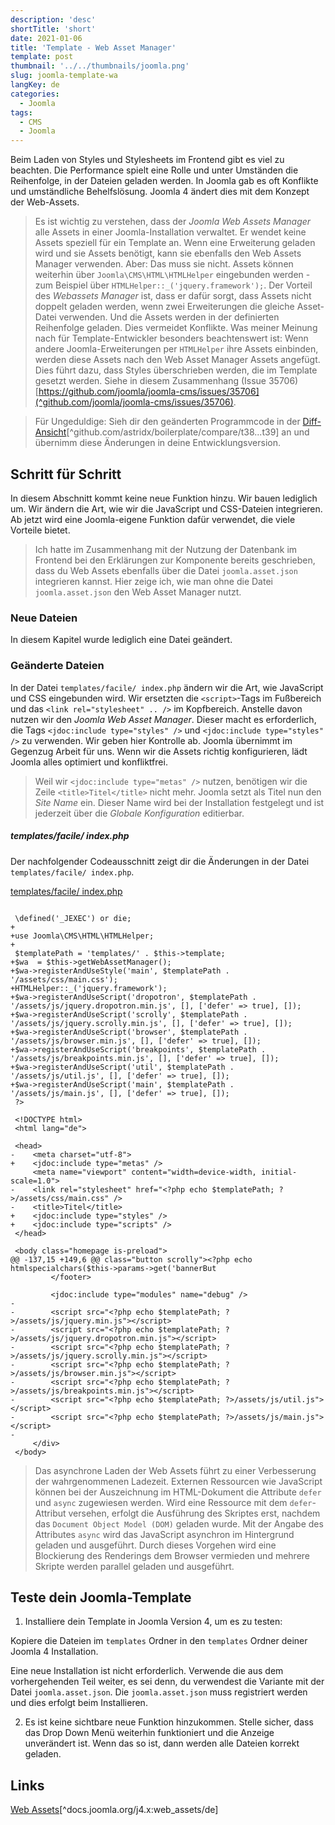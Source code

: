 ```yaml
---
description: 'desc'
shortTitle: 'short'
date: 2021-01-06
title: 'Template - Web Asset Manager'
template: post
thumbnail: '../../thumbnails/joomla.png'
slug: joomla-template-wa
langKey: de
categories:
  - Joomla
tags:
  - CMS
  - Joomla
---
```


Beim Laden von Styles und Stylesheets im Frontend gibt es viel zu beachten. Die Performance spielt eine Rolle und unter Umständen die Reihenfolge, in der Dateien geladen werden. In Joomla gab es oft Konflikte und umständliche Behelfslösung. Joomla 4 ändert dies mit dem Konzept der Web-Assets.<!-- \index{Template!Web-Assets} -->

> Es ist wichtig zu verstehen, dass der _Joomla Web Assets Manager_ alle Assets in einer Joomla-Installation verwaltet. Er wendet keine Assets speziell für ein Template an. Wenn eine Erweiterung geladen wird und sie Assets benötigt, kann sie ebenfalls den Web Assets Manager verwenden. Aber: Das muss sie nicht. Assets können weiterhin über `Joomla\CMS\HTML\HTMLHelper` eingebunden werden - zum Beispiel über `HTMLHelper::_('jquery.framework');`. Der Vorteil des _Webassets Manager_ ist, dass er dafür sorgt, dass Assets nicht doppelt geladen werden, wenn zwei Erweiterungen die gleiche Asset-Datei verwenden. Und die Assets werden in der definierten Reihenfolge geladen. Dies vermeidet Konflikte. Was meiner Meinung nach für Template-Entwickler besonders beachtenswert ist: Wenn andere Joomla-Erweiterungen per `HTMLHelper` ihre Assets einbinden, werden diese Assets nach den Web Asset Manager Assets angefügt. Dies führt dazu, dass Styles überschrieben werden, die im Template gesetzt werden. Siehe in diesem Zusammenhang (Issue 35706)[https://github.com/joomla/joomla-cms/issues/35706](^github.com/joomla/joomla-cms/issues/35706).

> Für Ungeduldige: Sieh dir den geänderten Programmcode in der [Diff-Ansicht](https://codeberg.org/astrid/j4examplecode/compare/t38...t39)[^github.com/astridx/boilerplate/compare/t38...t39] an und übernimm diese Änderungen in deine Entwicklungsversion.

## Schritt für Schritt

In diesem Abschnitt kommt keine neue Funktion hinzu. Wir bauen lediglich um. Wir ändern die Art, wie wir die JavaScript und CSS-Dateien integrieren. Ab jetzt wird eine Joomla-eigene Funktion dafür verwendet, die viele Vorteile bietet.

> Ich hatte im Zusammenhang mit der Nutzung der Datenbank im Frontend bei den Erklärungen zur Komponente bereits geschrieben, dass du Web Assets ebenfalls über die Datei `joomla.asset.json` integrieren kannst. Hier zeige ich, wie man ohne die Datei `joomla.asset.json` den Web Asset Manager nutzt.

### Neue Dateien

In diesem Kapitel wurde lediglich eine Datei geändert.

### Geänderte Dateien

In der Datei `templates/facile/ index.php` ändern wir die Art, wie JavaScript und CSS eingebunden wird. Wir ersetzten die `<script>`-Tags im Fußbereich und das `<link rel="stylesheet" .. />` im Kopfbereich. Anstelle davon nutzen wir den _Joomla Web Asset Manager_. Dieser macht es erforderlich, die Tags `<jdoc:include type="styles" />` und `<jdoc:include type="styles" />` zu verwenden. Wir geben hier Kontrolle ab. Joomla übernimmt im Gegenzug Arbeit für uns. Wenn wir die Assets richtig konfigurieren, lädt Joomla alles optimiert und konfliktfrei.

> Weil wir `<jdoc:include type="metas" />` nutzen, benötigen wir die Zeile `<title>Titel</title>` nicht mehr. Joomla setzt als Titel nun den _Site Name_ ein. Dieser Name wird bei der Installation festgelegt und ist jederzeit über die _Globale Konfiguration_ editierbar.

##### templates/facile/ index.php

Der nachfolgender Codeausschnitt zeigt dir die Änderungen in der Datei `templates/facile/ index.php`.

[templates/facile/ index.php](https://github.com/astridx/boilerplate/blob/a2bb516f85494ecec58e494d25fa788a04e7f02b/src/templates/facile/index.php)

```{diff}

 \defined('_JEXEC') or die;
+
+use Joomla\CMS\HTML\HTMLHelper;
+
 $templatePath = 'templates/' . $this->template;
+$wa  = $this->getWebAssetManager();
+$wa->registerAndUseStyle('main', $templatePath . '/assets/css/main.css');
+HTMLHelper::_('jquery.framework');
+$wa->registerAndUseScript('dropotron', $templatePath . '/assets/js/jquery.dropotron.min.js', [], ['defer' => true], []);
+$wa->registerAndUseScript('scrolly', $templatePath . '/assets/js/jquery.scrolly.min.js', [], ['defer' => true], []);
+$wa->registerAndUseScript('browser', $templatePath . '/assets/js/browser.min.js', [], ['defer' => true], []);
+$wa->registerAndUseScript('breakpoints', $templatePath . '/assets/js/breakpoints.min.js', [], ['defer' => true], []);
+$wa->registerAndUseScript('util', $templatePath . '/assets/js/util.js', [], ['defer' => true], []);
+$wa->registerAndUseScript('main', $templatePath . '/assets/js/main.js', [], ['defer' => true], []);
 ?>

 <!DOCTYPE html>
 <html lang="de">

 <head>
-    <meta charset="utf-8">
+    <jdoc:include type="metas" />
     <meta name="viewport" content="width=device-width, initial-scale=1.0">
-    <link rel="stylesheet" href="<?php echo $templatePath; ?>/assets/css/main.css" />
-    <title>Titel</title>
+    <jdoc:include type="styles" />
+    <jdoc:include type="scripts" />
 </head>

 <body class="homepage is-preload">
@@ -137,15 +149,6 @@ class="button scrolly"><?php echo htmlspecialchars($this->params->get('bannerBut
         </footer>

         <jdoc:include type="modules" name="debug" />
-
-        <script src="<?php echo $templatePath; ?>/assets/js/jquery.min.js"></script>
-        <script src="<?php echo $templatePath; ?>/assets/js/jquery.dropotron.min.js"></script>
-        <script src="<?php echo $templatePath; ?>/assets/js/jquery.scrolly.min.js"></script>
-        <script src="<?php echo $templatePath; ?>/assets/js/browser.min.js"></script>
-        <script src="<?php echo $templatePath; ?>/assets/js/breakpoints.min.js"></script>
-        <script src="<?php echo $templatePath; ?>/assets/js/util.js"></script>
-        <script src="<?php echo $templatePath; ?>/assets/js/main.js"></script>
-
     </div>
 </body>

```

> Das asynchrone Laden der Web Assets führt zu einer Verbesserung der wahrgenommenen Ladezeit. Externen Ressourcen wie JavaScript können bei der Auszeichnung im HTML-Dokument die Attribute `defer` und `async` zugewiesen werden. Wird eine Ressource mit dem `defer`-Attribut versehen, erfolgt die Ausführung des Skriptes erst, nachdem das `Document Object Model (DOM)` geladen wurde. Mit der Angabe des Attributes `async` wird das JavaScript asynchron im Hintergrund geladen und ausgeführt. Durch dieses Vorgehen wird eine Blockierung des Renderings dem Browser vermieden und mehrere Skripte werden parallel geladen und ausgeführt.

## Teste dein Joomla-Template

1. Installiere dein Template in Joomla Version 4, um es zu testen:

Kopiere die Dateien im `templates` Ordner in den `templates` Ordner deiner Joomla 4 Installation.

Eine neue Installation ist nicht erforderlich. Verwende die aus dem vorhergehenden Teil weiter, es sei denn, du verwendest die Variante mit der Datei `joomla.asset.json`. Die `joomla.asset.json` muss registriert werden und dies erfolgt beim Installieren.

2. Es ist keine sichtbare neue Funktion hinzukommen. Stelle sicher, dass das Drop Down Menü weiterhin funktioniert und die Anzeige unverändert ist. Wenn das so ist, dann werden alle Dateien korrekt geladen.

## Links

[Web Assets](https://docs.joomla.org/J4.x:Web_Assets/de)[^docs.joomla.org/j4.x:web_assets/de]
<img src="https://vg08.met.vgwort.de/na/280e411fc425447591db2fec37dad317" width="1" height="1" alt="">
